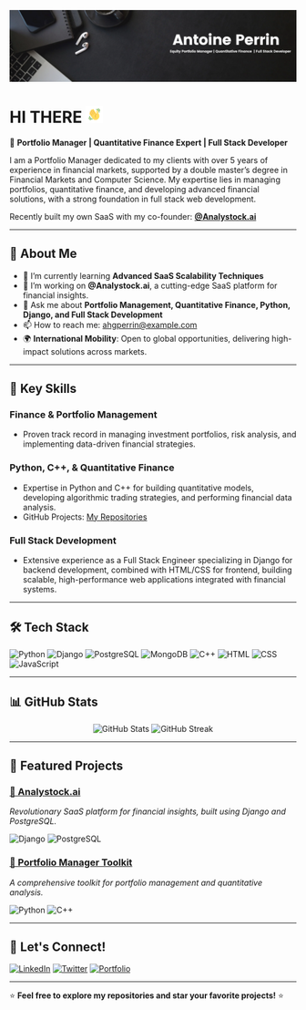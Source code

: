 ![c0](https://github.com/ahgperrin/ahgperrin/blob/main/Antoine_Perrin.png)
 
# HI THERE <img src="https://github.com/ahgperrin/ahgperrin/blob/main/tenor.gif" width="30px">

💼 **Portfolio Manager | Quantitative Finance Expert | Full Stack Developer**

I am a Portfolio Manager dedicated to my clients with over 5 years of experience in financial markets, supported by a double master’s degree in Financial Markets and Computer Science. My expertise lies in managing portfolios, quantitative finance, and developing advanced financial solutions, with a strong foundation in full stack web development.

Recently built my own SaaS with my co-founder: **[@Analystock.ai](https://analystock.ai)**

---

## 🚀 About Me

- 🌱 I’m currently learning **Advanced SaaS Scalability Techniques**
- 🔭 I’m working on **@Analystock.ai**, a cutting-edge SaaS platform for financial insights.
- 💬 Ask me about **Portfolio Management, Quantitative Finance, Python, Django, and Full Stack Development**
- 📫 How to reach me: [ahgperrin@example.com](mailto:antoine.perrin@analystock.ai)
- 🌍 **International Mobility**: Open to global opportunities, delivering high-impact solutions across markets.

---

## 🔧 Key Skills

### Finance & Portfolio Management
- Proven track record in managing investment portfolios, risk analysis, and implementing data-driven financial strategies.

### Python, C++, & Quantitative Finance
- Expertise in Python and C++ for building quantitative models, developing algorithmic trading strategies, and performing financial data analysis. 
- GitHub Projects: [My Repositories](https://github.com/ahgperrin)

### Full Stack Development
- Extensive experience as a Full Stack Engineer specializing in Django for backend development, combined with HTML/CSS for frontend, building scalable, high-performance web applications integrated with financial systems.

---

## 🛠️ Tech Stack

![Python](https://img.shields.io/badge/Python-3776AB?style=for-the-badge&logo=python&logoColor=white)
![Django](https://img.shields.io/badge/Django-092E20?style=for-the-badge&logo=django&logoColor=white)
![PostgreSQL](https://img.shields.io/badge/Postgres-316192?style=for-the-badge&logo=postgresql&logoColor=white)
![MongoDB](https://img.shields.io/badge/MongoDB-47A248?style=for-the-badge&logo=mongodb&logoColor=white)
![C++](https://img.shields.io/badge/C++-00599C?style=for-the-badge&logo=c%2B%2B&logoColor=white)
![HTML](https://img.shields.io/badge/HTML5-E34F26?style=for-the-badge&logo=html5&logoColor=white)
![CSS](https://img.shields.io/badge/CSS3-1572B6?style=for-the-badge&logo=css3&logoColor=white)
![JavaScript](https://img.shields.io/badge/JavaScript-F7DF1E?style=for-the-badge&logo=javascript&logoColor=black)

---

## 📊 GitHub Stats

<p align="center">
  <img src="https://github-readme-stats.vercel.app/api?username=ahgperrin&show_icons=true&theme=radical" alt="GitHub Stats">
  <img src="https://github-readme-streak-stats.herokuapp.com/?user=ahgperrin&theme=radical" alt="GitHub Streak">
</p>

---

## 🌟 Featured Projects

### [📂 Analystock.ai](https://github.com/YourGitHubUsername/Project1)
_Revolutionary SaaS platform for financial insights, built using Django and PostgreSQL._

![Django](https://img.shields.io/badge/Django-092E20?style=flat-square&logo=django&logoColor=white)
![PostgreSQL](https://img.shields.io/badge/PostgreSQL-316192?style=flat-square&logo=postgresql&logoColor=white)

### [📂 Portfolio Manager Toolkit](https://github.com/YourGitHubUsername/Project2)
_A comprehensive toolkit for portfolio management and quantitative analysis._

![Python](https://img.shields.io/badge/Python-3776AB?style=flat-square&logo=python&logoColor=white)
![C++](https://img.shields.io/badge/C++-00599C?style=flat-square&logo=c%2B%2B&logoColor=white)

---

## 💬 Let's Connect!

[![LinkedIn](https://img.shields.io/badge/LinkedIn-0077B5?style=for-the-badge&logo=linkedin&logoColor=white)](https://www.linkedin.com/in/YourProfile)
[![Twitter](https://img.shields.io/badge/Twitter-1DA1F2?style=for-the-badge&logo=twitter&logoColor=white)](https://twitter.com/YourProfile)
[![Portfolio](https://img.shields.io/badge/Portfolio-000000?style=for-the-badge&logo=firefox&logoColor=white)](https://YourPortfolio.com)

---

⭐️ **Feel free to explore my repositories and star your favorite projects!** ⭐️
